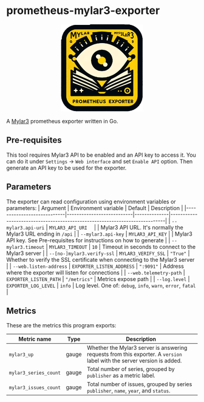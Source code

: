 # prometheus-mylar3-exporter

<p align="center">
<img src="https://raw.githubusercontent.com/esanchezm/prometheus-mylar3-exporter/master/logo.png" height="230">
</p>

A [Mylar3](https://github.com/mylar3/mylar3) prometheus exporter written in Go.

## Pre-requisites

This tool requires Mylar3 API to be enabled and an API key to access it. You can do it under `Settings` -> `Web interface` and set `Enable API` option. Then generate an API key to be used for the exporter.

## Parameters

The exporter can read configuration using environment variables or parameters:
| Argument                   | Environment variable      | Default      | Description                                                                |
|----------------------------|---------------------------|--------------|----------------------------------------------------------------------------|
| `--mylar3.api-uri`         | `MYLAR3_API_URI  `        |              | Mylar3 API URL. It's normally the Mylar3 URL ending in `/api`              |
| `--mylar3.api-key`         | `MYLAR3_API_KEY`          |              | Mylar3 API key. See Pre-requisites for instructions on how to generate     |
| `--mylar3.timeout`         | `MYLAR3_TIMEOUT`          | `10`         | Timeout in seconds to connect to the Mylar3 server                         |
| `--[no-]mylar3.verify-ssl` | `MYLAR3_VERIFY_SSL`       | `"True"`     | Whether to verify the SSL certificate when connecting to the Mylar3 server |
| `--web.listen-address`     | `EXPORTER_LISTEN_ADDRESS` | `":9091"`    | Address where the exporter will listen for connections                     |
| `--web.telemetry-path`     | `EXPORTER_LISTEN_PATH`    | `"/metrics"` | Metrics expose path                                                        |
| `--log.level`              | `EXPORTER_LOG_LEVEL`      | `info`       | Log level. One of: `debug`, `info`, `warn`, `error`, `fatal`               |

## Metrics

These are the metrics this program exports:

| Metric name           | Type  | Description                                                                                                             |
|-----------------------|-------|-------------------------------------------------------------------------------------------------------------------------|
| `mylar3_up`           | gauge | Whether the Mylar3 server is answering requests from this exporter. A `version` label with the server version is added. |
| `mylar3_series_count` | gauge | Total number of series, grouped by `publisher` as a metric label.                                                       |
| `mylar3_issues_count` | gauge | Total number of issues, grouped by series `publisher`, `name`, `year`, and `status`.                                    |
